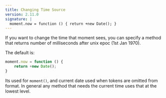 ```yaml
---
title: Changing Time Source
version: 2.11.0
signature: |
  moment.now = function () { return +new Date(); }
---
```


If you want to change the time that moment sees, you can specify a method that
returns number of milliseconds after unix epoc (1st Jan 1970).

The default is:

```javascript
moment.now = function () {
    return +new Date();
}
```

Its used for `moment()`, and current date used when tokens are omitted from
format. In general any method that needs the current time uses that at the
lowest level.
